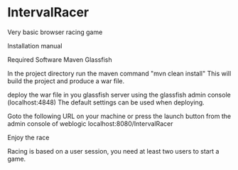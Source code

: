 # IntervalRacer
Very basic browser racing game

Installation manual

Required Software
	Maven
	Glassfish
	
In the project directory run the maven command "mvn clean install"
This will build the project and produce a war file.

deploy the war file in you glassfish server using the glassfish admin console (localhost:4848)
The default settings can be used when deploying.

Goto the following URL on your machine or press the launch button from the admin console of weblogic
	localhost:8080/IntervalRacer
	
Enjoy the race
 
Racing is based on a user session, you need at least two users to start a game. 